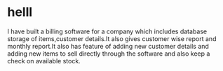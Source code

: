 # helll
I have built a billing software for a company which includes database
storage of items,customer details.It also gives customer wise report and
monthly report.It also has feature of adding new customer details and adding new items 
to sell directly through the software and also keep a check on available stock.
